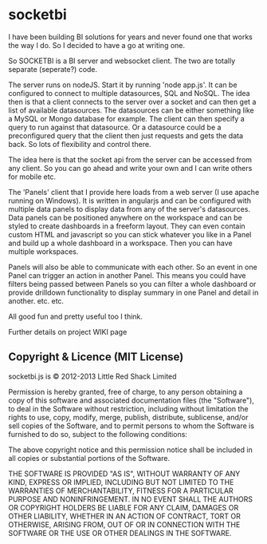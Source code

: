 # socketbi
I have been building BI solutions for years and never found one that works the way I do. So I decided to have a go at writing one.

So SOCKETBI is a BI server and websocket client.  The two are totally separate (seperate?) code. 

The server runs on nodeJS. Start it by running 'node app.js'. It can be configured to connect to multiple datasources, SQL and NoSQL. The idea then is that a client connects to the server over a socket and can then get a list of available datasources. The datasources can be either something like a MySQL or Mongo database for example. The client can then specify a query to run against that datasource. Or a datasource could be a preconfigured query that the client then just requests and gets the data back. So lots of flexibility and control there.

The idea here is that the socket api from the server can be accessed from any client. So you can go ahead and write your own and I can write others for mobile etc.

The 'Panels' client that I provide here loads from a web server (I use apache running on Windows). It is written in angularjs and can be configured with multiple data panels to display data from any of the server's datasources. Data panels can be positioned anywhere on the workspace and can be styled to create dashboards in a freeform layout. They can even contain custom HTML and javascript so you can stick whatever you like in a Panel and build up a whole dashboard in a workspace. Then you can have multiple workspaces.

Panels will also be able to communicate with each other. So an event in one Panel can trigger an action in another Panel. This means you could have filters being passed between Panels so you can filter a whole dashboard or provide drilldown functionality to display summary in one Panel and detail in another. etc. etc.

All good fun and pretty useful too I think.

Further details on project WIKI page

## Copyright & Licence (MIT License)

socketbi.js is © 2012-2013 Little Red Shack Limited

Permission is hereby granted, free of charge, to any person obtaining a copy of this software and associated documentation files (the "Software"), to deal in the Software without restriction, including without limitation the rights to use, copy, modify, merge, publish, distribute, sublicense, and/or sell copies of the Software, and to permit persons to whom the Software is furnished to do so, subject to the following conditions:

The above copyright notice and this permission notice shall be included in all copies or substantial portions of the Software.

THE SOFTWARE IS PROVIDED "AS IS", WITHOUT WARRANTY OF ANY KIND, EXPRESS OR IMPLIED, INCLUDING BUT NOT LIMITED TO THE WARRANTIES OF MERCHANTABILITY, FITNESS FOR A PARTICULAR PURPOSE AND NONINFRINGEMENT. IN NO EVENT SHALL THE AUTHORS OR COPYRIGHT HOLDERS BE LIABLE FOR ANY CLAIM, DAMAGES OR OTHER LIABILITY, WHETHER IN AN ACTION OF CONTRACT, TORT OR OTHERWISE, ARISING FROM, OUT OF OR IN CONNECTION WITH THE SOFTWARE OR THE USE OR OTHER DEALINGS IN THE SOFTWARE.
